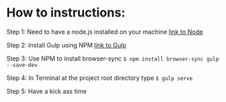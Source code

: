 # How to instructions:

Step 1: Need to have a node.js installed on your machine [link to Node](https://nodejs.org/en/download/)

Step 2: Install Gulp using NPM [link to Gulp](https://github.com/gulpjs/gulp/blob/master/docs/getting-started.md) 

Step 3: Use NPM to install browser-sync `$ npm install browser-sync gulp --save-dev`

Step 4: In Terminal at the project root directory type `$ gulp serve`

Step 5: Have a kick ass time